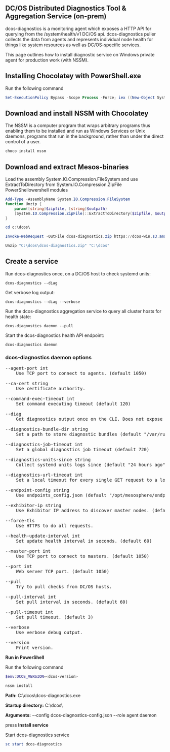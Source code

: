 ## DC/OS Distributed Diagnostics Tool & Aggregation Service (on-prem)
dcos-diagnostics is a monitoring agent which exposes a HTTP API for querying from the /system/health/v1 DC/OS api. dcos-diagnostics puller collects the data from agents and represents individual node health for things like system resources as well as DC/OS-specific services.

This page outlines how to install diagnostic service on Windows private agent for production work (with NSSM).

## Installing Chocolatey with PowerShell.exe

Run the following command

```powershell
Set-ExecutionPolicy Bypass -Scope Process -Force; iex ((New-Object System.Net.WebClient).DownloadString('https://chocolatey.org/install.ps1'))
```


## Download and install NSSM with Chocolatey

The NSSM is a computer program that wraps arbitrary programs thus enabling them to be installed and run as Windows Services or Unix daemons, programs that run in the background, rather than under the direct control of a user.

```powershell
choco install nssm
```

## Download and extract Mesos-binaries

Load the assembly System.IO.Compression.FileSystem  and use ExtractToDirectory from System.IO.Compression.ZipFile PowerShellowershell modules


```powershell
Add-Type -AssemblyName System.IO.Compression.FileSystem
function Unzip {
    param([string]$zipfile, [string]$outpath)
    [System.IO.Compression.ZipFile]::ExtractToDirectory($zipfile, $outpath)
}
```

```powershell
cd c:\dcos\

Invoke-WebRequest -OutFile dcos-diagnostics.zip https://dcos-win.s3.amazonaws.com/dcos-diagnostics.zip

Unzip "C:\dcos\dcos-diagnostics.zip" "C:\dcos"
```

## Create a service

Run dcos-diagnostics once, on a DC/OS host to check systemd units:

```
dcos-diagnostics --diag
```

Get verbose log output:

```
dcos-diagnostics --diag --verbose
```

Run the dcos-diagnostics aggregation service to query all cluster hosts for health state:

```
dcos-diagnostics daemon --pull
```

Start the dcos-diagnostics health API endpoint:

```
dcos-diagnostics daemon
```

### dcos-diagnostics daemon options

<pre>
--agent-port int
    Use TCP port to connect to agents. (default 1050)

--ca-cert string
    Use certificate authority.

--command-exec-timeout int
    Set command executing timeout (default 120)

--diag
    Get diagnostics output once on the CLI. Does not expose API.

--diagnostics-bundle-dir string
    Set a path to store diagnostic bundles (default "/var/run/dcos/dcos-diagnostics/diagnostic_bundles")

--diagnostics-job-timeout int
    Set a global diagnostics job timeout (default 720)

--diagnostics-units-since string
    Collect systemd units logs since (default "24 hours ago")

--diagnostics-url-timeout int
    Set a local timeout for every single GET request to a log endpoint (default 2)

--endpoint-config string
    Use endpoints_config.json (default "/opt/mesosphere/endpoints_config.json")

--exhibitor-ip string
    Use Exhibitor IP address to discover master nodes. (default "http://127.0.0.1:8181/exhibitor/v1/cluster/status")

--force-tls
    Use HTTPS to do all requests.

--health-update-interval int
    Set update health interval in seconds. (default 60)

--master-port int
    Use TCP port to connect to masters. (default 1050)

--port int
    Web server TCP port. (default 1050)

--pull
    Try to pull checks from DC/OS hosts.

--pull-interval int
    Set pull interval in seconds. (default 60)

--pull-timeout int
    Set pull timeout. (default 3)

--verbose
    Use verbose debug output.

--version
    Print version.
</pre>



**Run in PowerShell** 

Run the following command

```powershell
$env:DCOS_VERSION=<dcos-version>
```


```powershell
nssm install
```

**Path:** C:\dcos\dcos-diagnostics.exe

**Startup directory:** C:\dcos\


**Arguments:**  --config dcos-diagnostics-config.json --role agent daemon

press **Install service**

Start dcos-diagnostics service
```powershell
sc start dcos-diagnostics
```
